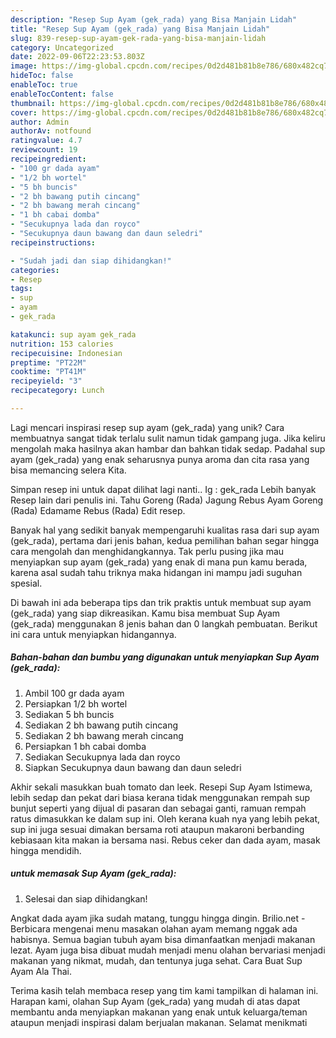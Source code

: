 ```yaml
---
description: "Resep Sup Ayam (gek_rada) yang Bisa Manjain Lidah"
title: "Resep Sup Ayam (gek_rada) yang Bisa Manjain Lidah"
slug: 839-resep-sup-ayam-gek-rada-yang-bisa-manjain-lidah
category: Uncategorized
date: 2022-09-06T22:23:53.803Z
image: https://img-global.cpcdn.com/recipes/0d2d481b81b8e786/680x482cq70/sup-ayam-gek_rada-foto-resep-utama.jpg
hideToc: false
enableToc: true
enableTocContent: false
thumbnail: https://img-global.cpcdn.com/recipes/0d2d481b81b8e786/680x482cq70/sup-ayam-gek_rada-foto-resep-utama.jpg
cover: https://img-global.cpcdn.com/recipes/0d2d481b81b8e786/680x482cq70/sup-ayam-gek_rada-foto-resep-utama.jpg
author: Admin
authorAv: notfound
ratingvalue: 4.7
reviewcount: 19
recipeingredient:
- "100 gr dada ayam"
- "1/2 bh wortel"
- "5 bh buncis"
- "2 bh bawang putih cincang"
- "2 bh bawang merah cincang"
- "1 bh cabai domba"
- "Secukupnya lada dan royco"
- "Secukupnya daun bawang dan daun seledri"
recipeinstructions:

- "Sudah jadi dan siap dihidangkan!"
categories:
- Resep
tags:
- sup
- ayam
- gek_rada

katakunci: sup ayam gek_rada 
nutrition: 153 calories
recipecuisine: Indonesian
preptime: "PT22M"
cooktime: "PT41M"
recipeyield: "3"
recipecategory: Lunch

---
```





Lagi mencari inspirasi resep sup ayam (gek_rada) yang unik? Cara membuatnya sangat tidak terlalu sulit namun tidak gampang juga. Jika keliru mengolah maka hasilnya akan hambar dan bahkan tidak sedap. Padahal sup ayam (gek_rada) yang enak seharusnya punya aroma dan cita rasa yang bisa memancing selera Kita.





Simpan resep ini untuk dapat dilihat lagi nanti.. Ig : gek_rada Lebih banyak Resep lain dari penulis ini. Tahu Goreng (Rada) Jagung Rebus Ayam Goreng (Rada) Edamame Rebus (Rada) Edit resep.

Banyak hal yang sedikit banyak mempengaruhi kualitas rasa dari sup ayam (gek_rada), pertama dari jenis bahan, kedua pemilihan bahan segar hingga cara mengolah dan menghidangkannya. Tak perlu pusing jika mau menyiapkan sup ayam (gek_rada) yang enak di mana pun kamu berada, karena asal sudah tahu triknya maka hidangan ini mampu jadi suguhan spesial.






Di bawah ini ada beberapa tips dan trik praktis untuk membuat sup ayam (gek_rada) yang siap dikreasikan. Kamu bisa membuat Sup Ayam (gek_rada) menggunakan 8 jenis bahan dan 0 langkah pembuatan. Berikut ini cara untuk menyiapkan hidangannya.

<!--inarticleads1-->

##### Bahan-bahan dan bumbu yang digunakan untuk menyiapkan Sup Ayam (gek_rada):

1. Ambil 100 gr dada ayam
1. Persiapkan 1/2 bh wortel
1. Sediakan 5 bh buncis
1. Sediakan 2 bh bawang putih cincang
1. Sediakan 2 bh bawang merah cincang
1. Persiapkan 1 bh cabai domba
1. Sediakan Secukupnya lada dan royco
1. Siapkan Secukupnya daun bawang dan daun seledri


Akhir sekali masukkan buah tomato dan leek. Resepi Sup Ayam Istimewa, lebih sedap dan pekat dari biasa kerana tidak menggunakan rempah sup bunjut seperti yang dijual di pasaran dan sebagai ganti, ramuan rempah ratus dimasukkan ke dalam sup ini. Oleh kerana kuah nya yang lebih pekat, sup ini juga sesuai dimakan bersama roti ataupun makaroni berbanding kebiasaan kita makan ia bersama nasi. Rebus ceker dan dada ayam, masak hingga mendidih. 

<!--inarticleads2-->

#####  untuk memasak Sup Ayam (gek_rada):


1. Selesai dan siap dihidangkan!

Angkat dada ayam jika sudah matang, tunggu hingga dingin. Brilio.net - Berbicara mengenai menu masakan olahan ayam memang nggak ada habisnya. Semua bagian tubuh ayam bisa dimanfaatkan menjadi makanan lezat. Ayam juga bisa dibuat mudah menjadi menu olahan bervariasi menjadi makanan yang nikmat, mudah, dan tentunya juga sehat. Cara Buat Sup Ayam Ala Thai. 

Terima kasih telah membaca resep yang tim kami tampilkan di halaman ini. Harapan kami, olahan Sup Ayam (gek_rada) yang mudah di atas dapat membantu anda menyiapkan makanan yang enak untuk keluarga/teman ataupun menjadi inspirasi dalam berjualan makanan. Selamat menikmati
